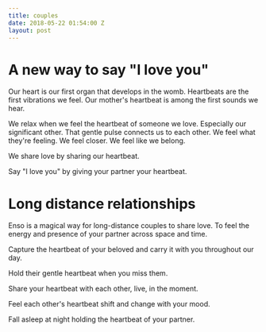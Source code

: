 ```yaml
---
title: couples
date: 2018-05-22 01:54:00 Z
layout: post
---
```


# A new way to say "I love you" 

Our heart is our first organ that develops in the womb. Heartbeats are the first vibrations we feel. Our mother's heartbeat is among the first sounds we hear. 

We relax when we feel the heartbeat of someone we love. Especially our significant other. That gentle pulse connects us to each other. We feel what they're feeling. We feel closer. We feel like we belong.

We share love by sharing our heartbeat. 

Say "I love you" by giving your partner your heartbeat. 

# Long distance relationships  

Enso is a magical way for long-distance couples to share love. To feel the energy and presence of your partner across space and time. 

Capture the heartbeat of your beloved and carry it with you throughout our day.

Hold their gentle heartbeat when you miss them. 

Share your heartbeat with each other, live, in the moment.

Feel each other's heartbeat shift and change with your mood.

Fall asleep at night holding the heartbeat of your partner.